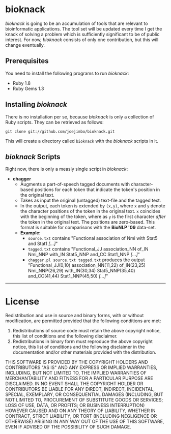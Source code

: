 bioknack
========

*bioknack* is going to be an accumulation of tools that
are relevant to bioinformatic applications. The tool set
will be updated every time I get the knack of solving a
problem which is sufficiently significant to be of public
interest. For now, *bioknack* consists of only one
contribution, but this will change eventually.

Prerequisites
-------------

You need to install the following programs to run *bioknack*:

* Ruby 1.8
* Ruby Gems 1.3

Installing *bioknack*
---------------------

There is no installation per se, because *bioknack* is only a
collection of Ruby scripts. They can be retrieved as follows:

    git clone git://github.com/joejimbo/bioknack.git

This will create a directory called `bioknack` with the *bioknack*
scripts in it.

*bioknack* Scripts
------------------

Right now, there is only a measly single script in *bioknack*:

* **chagger**
  * Augments a part-of-speech tagged documents with character-based
    positions for each token that indicate the token's position in
    the original text.
  * Takes as input the original (untagged) text-file and the
    tagged text.
  * In the output, each token is extended by `(x,y)`, where `x` and
    `y` denote the character positions of the token in the original
    text. `x` coincides with the beginning of the token, where as `y`
    is the first character *after* the token in the original text. The
    positions are zero-based. This format is suitable for comparisons
    with the **BioNLP '09** data-set.
  * **Example:**
    * `source.txt` contains "Functional association of
      Nmi with Stat5 and Stat1 *[...]*"
    * `tagged.txt` contains "Functional_JJ association\_NN of\_IN Nmi\_NNP
      with\_IN Stat5\_NNP and\_CC Stat1\_NNP *[...]*"
    * `chagger.pl source.txt tagged.txt` produces the output "Functional\_JJ(0,10)
      association\_NN(11,22)
      of\_IN(23,25)
      Nmi\_NNP(26,29)
      with\_IN(30,34)
      Stat5\_NNP(35,40)
      and\_CC(41,44)
      Stat1\_NNP(45,50) *[...]*"

---

License
=======

Redistribution and use in source and binary forms, with
or without modification, are permitted provided that the
following conditions are met:

1. Redistributions of source code must retain the above
   copyright notice, this list of conditions and the
   following disclaimer.
2. Redistributions in binary form must reproduce the above
   copyright notice, this list of conditions and the
   following disclaimer in the documentation and/or other
   materials provided with the distribution.

THIS SOFTWARE IS PROVIDED BY THE COPYRIGHT HOLDERS AND
CONTRIBUTORS "AS IS" AND ANY EXPRESS OR IMPLIED WARRANTIES,
INCLUDING, BUT NOT LIMITED TO, THE IMPLIED WARRANTIES OF
MERCHANTABILITY AND FITNESS FOR A PARTICULAR PURPOSE ARE
DISCLAIMED. IN NO EVENT SHALL THE COPYRIGHT HOLDER OR
CONTRIBUTORS BE LIABLE FOR ANY DIRECT, INDIRECT, INCIDENTAL,
SPECIAL, EXEMPLARY, OR CONSEQUENTIAL DAMAGES (INCLUDING, BUT
NOT LIMITED TO, PROCUREMENT OF SUBSTITUTE GOODS OR SERVICES;
LOSS OF USE, DATA, OR PROFITS; OR BUSINESS INTERRUPTION)
HOWEVER CAUSED AND ON ANY THEORY OF LIABILITY, WHETHER
IN CONTRACT, STRICT LIABILITY, OR TORT (INCLUDING NEGLIGENCE
OR OTHERWISE) ARISING IN ANY WAY OUT OF THE USE OF THIS
SOFTWARE, EVEN IF ADVISED OF THE POSSIBILITY OF SUCH DAMAGE.


